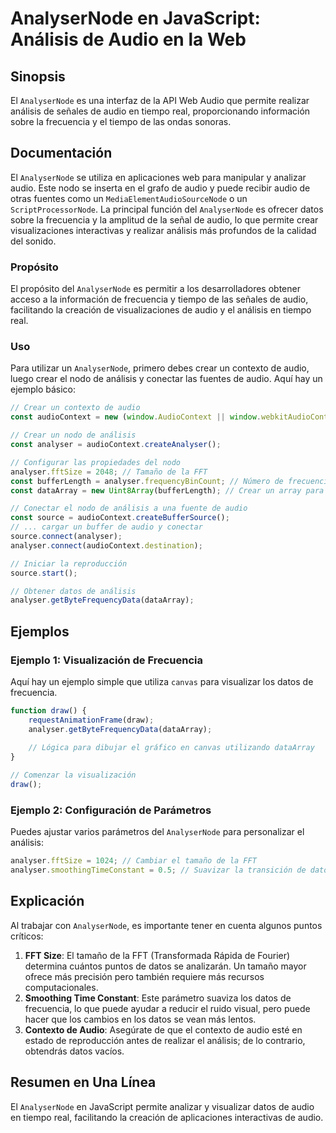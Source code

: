 <!--
Meta Description: # AnalyserNode en JavaScript: Análisis de Audio en la Web ## Sinopsis El `AnalyserNode` es una interfaz de la API Web Audio que permite realizar análi...
Meta Keywords: audio, análisis, datos, analysernode, analyser
-->

# AnalyserNode en JavaScript: Análisis de Audio en la Web

## Sinopsis
El `AnalyserNode` es una interfaz de la API Web Audio que permite realizar análisis de señales de audio en tiempo real, proporcionando información sobre la frecuencia y el tiempo de las ondas sonoras.

## Documentación
El `AnalyserNode` se utiliza en aplicaciones web para manipular y analizar audio. Este nodo se inserta en el grafo de audio y puede recibir audio de otras fuentes como un `MediaElementAudioSourceNode` o un `ScriptProcessorNode`. La principal función del `AnalyserNode` es ofrecer datos sobre la frecuencia y la amplitud de la señal de audio, lo que permite crear visualizaciones interactivas y realizar análisis más profundos de la calidad del sonido.

### Propósito
El propósito del `AnalyserNode` es permitir a los desarrolladores obtener acceso a la información de frecuencia y tiempo de las señales de audio, facilitando la creación de visualizaciones de audio y el análisis en tiempo real.

### Uso
Para utilizar un `AnalyserNode`, primero debes crear un contexto de audio, luego crear el nodo de análisis y conectar las fuentes de audio. Aquí hay un ejemplo básico:

```javascript
// Crear un contexto de audio
const audioContext = new (window.AudioContext || window.webkitAudioContext)();

// Crear un nodo de análisis
const analyser = audioContext.createAnalyser();

// Configurar las propiedades del nodo
analyser.fftSize = 2048; // Tamaño de la FFT
const bufferLength = analyser.frequencyBinCount; // Número de frecuencias
const dataArray = new Uint8Array(bufferLength); // Crear un array para almacenar los datos

// Conectar el nodo de análisis a una fuente de audio
const source = audioContext.createBufferSource();
// ... cargar un buffer de audio y conectar
source.connect(analyser);
analyser.connect(audioContext.destination);

// Iniciar la reproducción
source.start();

// Obtener datos de análisis
analyser.getByteFrequencyData(dataArray);
```

## Ejemplos
### Ejemplo 1: Visualización de Frecuencia
Aquí hay un ejemplo simple que utiliza `canvas` para visualizar los datos de frecuencia.

```javascript
function draw() {
    requestAnimationFrame(draw);
    analyser.getByteFrequencyData(dataArray);
    
    // Lógica para dibujar el gráfico en canvas utilizando dataArray
}

// Comenzar la visualización
draw();
```

### Ejemplo 2: Configuración de Parámetros
Puedes ajustar varios parámetros del `AnalyserNode` para personalizar el análisis:

```javascript
analyser.fftSize = 1024; // Cambiar el tamaño de la FFT
analyser.smoothingTimeConstant = 0.5; // Suavizar la transición de datos
```

## Explicación
Al trabajar con `AnalyserNode`, es importante tener en cuenta algunos puntos críticos:

1. **FFT Size**: El tamaño de la FFT (Transformada Rápida de Fourier) determina cuántos puntos de datos se analizarán. Un tamaño mayor ofrece más precisión pero también requiere más recursos computacionales.
2. **Smoothing Time Constant**: Este parámetro suaviza los datos de frecuencia, lo que puede ayudar a reducir el ruido visual, pero puede hacer que los cambios en los datos se vean más lentos.
3. **Contexto de Audio**: Asegúrate de que el contexto de audio esté en estado de reproducción antes de realizar el análisis; de lo contrario, obtendrás datos vacíos.

## Resumen en Una Línea
El `AnalyserNode` en JavaScript permite analizar y visualizar datos de audio en tiempo real, facilitando la creación de aplicaciones interactivas de audio.